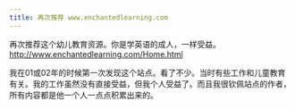 ```yaml
---
title: 再次推荐 www.enchantedlearning.com
---
```


<p>再次推荐这个幼儿教育资源。你是学英语的成人，一样受益。
<a href="http://www.enchantedlearning.com/Home.html">http://www.enchantedlearning.com/Home.html</a></p>

<p>我在01或02年的时候第一次发现这个站点。看了不少。当时有些工作和儿童教育有关。我的工作虽然没有直接受益，但我个人受益了。而且我很钦佩站点的作者，所有内容都是他一个人一点点积累出来的。</p>
